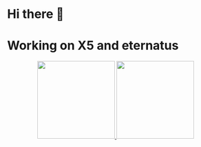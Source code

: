 # Hi there 👋

<h1>Working on X5 and eternatus</h1> 

<p align="center">
  <a href="https://github.com/MUSANGTARA0">
  <img height="180em" src="https://github-readme-stats-eight-theta.vercel.app/api?username=musangtara0&show_icons=true&theme=algolia&include_all_commits=true&count_private=true&theme=algolia"
</a>
<a href="https://github.com/MUSANGTARA0">
  <img height="180em" src="https://github-readme-stats-eight-theta.vercel.app/api/top-langs/?username=musangtara0&layout=compact&langs_count=8&theme=algolia"
</a>
</p>

